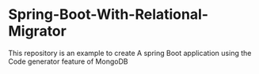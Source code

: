 # Spring-Boot-With-Relational-Migrator
This repository is an example to create A spring Boot application using the Code generator feature of MongoDB
